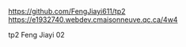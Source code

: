 https://github.com/FengJiayi611/tp2
https://e1932740.webdev.cmaisonneuve.qc.ca/4w4

tp2
Feng Jiayi
02
